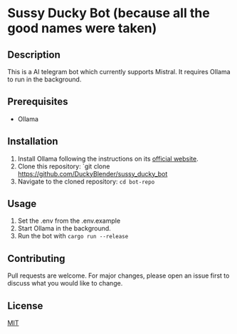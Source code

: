 # Sussy Ducky Bot (because all the good names were taken)

## Description

This is a AI telegram bot which currently supports Mistral. It requires Ollama to run in the background.

## Prerequisites

- Ollama

## Installation

1. Install Ollama following the instructions on its [official website](https://ollama.ai/).
2. Clone this repository: `git clone https://github.com/DuckyBlender/sussy_ducky_bot
3. Navigate to the cloned repository: `cd bot-repo`

## Usage

1. Set the .env from the .env.example
1. Start Ollama in the background.
2. Run the bot with `cargo run --release`

## Contributing

Pull requests are welcome. For major changes, please open an issue first to discuss what you would like to change.

## License

[MIT](https://choosealicense.com/licenses/mit/)